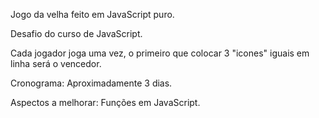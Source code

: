 Jogo da velha feito em JavaScript puro.

Desafio do curso de JavaScript.

Cada jogador joga uma vez, o primeiro que colocar 3 "icones" iguais em linha será o vencedor. 

Cronograma: Aproximadamente 3 dias.

Aspectos a melhorar: Funções em JavaScript.